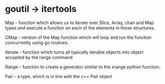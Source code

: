 goutil -> itertools
======

Map - function which allows us to iterate over Slice, Array, chan and Map types
      and execute a function on each of the elements in those
      structures.

CMap - version of the Map function
        which will loop and run the function concurrently
        using go routines.

Iterate - function which turns all typically
            iterable objects into object accepted by the range command

Range - function to create a generator
          similar to the xrange python function.

Pair - a type, which is
        in line with the c++ Pair object
